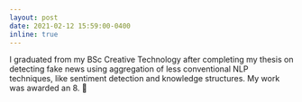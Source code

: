 ```yaml
---
layout: post
date: 2021-02-12 15:59:00-0400
inline: true
---
```


I graduated from my BSc Creative Technology after completing my thesis on detecting fake news using aggregation of less conventional NLP techniques, like sentiment detection and knowledge structures. My work was awarded an 8. :tada: 